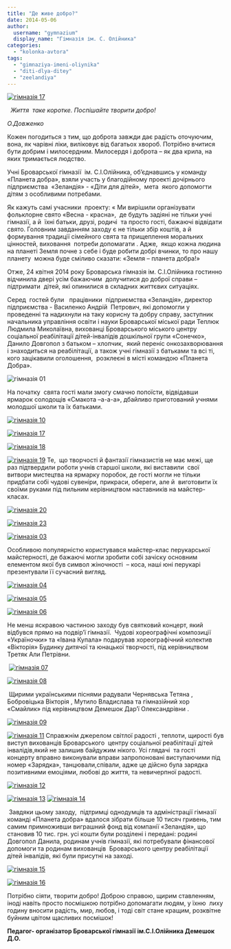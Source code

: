 ```yaml
---
title: "Де живе добро?"
date: 2014-05-06
author: 
  username: "gymnazium"
  display_name: "Гімназія ім. С. Олійника"
categories: 
  - "kolonka-avtora"
tags: 
  - "gimnaziya-imeni-oliynika"
  - "diti-dlya-ditey"
  - "zeelandiya"
---
```


[![гімназія 17](https://mpz.brovary.org/wp-content/uploads/2014/05/gimnaziya-17.jpg)](https://mpz.brovary.org/wp-content/uploads/2014/05/gimnaziya-17.jpg)

  _Життя  таке коротке._ _Поспішайте творити добро!_

_О.Довженко_

Кожен погодиться з тим, що доброта завжди дає радість оточуючим, вона, як чарівні ліки, виліковує від багатьох хвороб. Потрібно вчитися бути добрим і милосердним. Милосердя і доброта – як два крила, на яких тримається людство.

Учні Броварської гімназії  ім. С.І.Олійника, об’єднавшись у команду «Планета добра», взяли участь у благодійному проекті дочірнього підприємства  «Зеландія» - «Діти для дітей»,  мета  якого допомогти дітям з особливими потребами.

Як кажуть самі учасники  проекту: « Ми вирішили організувати фольклорне свято «Весна - красна»,  де будуть задіяні не тільки учні гімназії, а й  їхні батьки, друзі, родичі  та просто гості, бажаючі відвідати свято. Головним завданням заходу є не тільки збір коштів, а й формування традиції сімейного свята та прищеплення моральних цінностей, виховання  потреби допомагати . Адже,  якщо кожна людина на планеті Земля почне з себе і буде робити добрі вчинки, то про нашу планету  можна буде сміливо сказати: «Земля – планета добра!»

Отже, 24 квітня 2014 року Броварська гімназія ім. С.І.Олійника гостинно відчинила двері усім бажаючим  долучитися до доброї справи – підтримати  дітей, які опинилися в складних життєвих ситуаціях.

Серед  гостей були   працівники  підприємства «Зеландія», директор підприємства - Василенко Андрій  Петрович, які допомогли у проведенні та надихнули на таку корисну та добру справу, заступник начальника управління освіти і науки Броварської міської ради Теплюк Людмила Миколаївна, вихованці Броварського міського центру соціальної реабілітації дітей-інвалідів дошкільної групи «Сонечко», Данило Довгопол з батьком – хлопчик,  який переніс онкозахворювання і знаходиться на реабілітації, а також учні гімназії з батьками та всі ті, кого зацікавили оголошення,  розклеєні в місті командою «Планета Добра».

![гімназія 01](https://mpz.brovary.org/wp-content/uploads/2014/05/gimnaziya-01.jpg)

На початку  свята гості мали змогу смачно попоїсти, відвідавши   ярмарок солодощів «Смакота –а-а-а», дбайливо приготований учнями молодшої школи та їх батьками.

[![гімназія 10](https://mpz.brovary.org/wp-content/uploads/2014/05/gimnaziya-10.jpg)](https://mpz.brovary.org/wp-content/uploads/2014/05/gimnaziya-10.jpg)

[![гімназія 17](https://mpz.brovary.org/wp-content/uploads/2014/05/gimnaziya-17.jpg)](https://mpz.brovary.org/wp-content/uploads/2014/05/gimnaziya-17.jpg)

[![гімназія 18](https://mpz.brovary.org/wp-content/uploads/2014/05/gimnaziya-18.jpg)](https://mpz.brovary.org/wp-content/uploads/2014/05/gimnaziya-18.jpg)

[![гімназія 19](https://mpz.brovary.org/wp-content/uploads/2014/05/gimnaziya-19.jpg)](https://mpz.brovary.org/wp-content/uploads/2014/05/gimnaziya-19.jpg) Те,  що творчості й фантазії гімназистів не має межі, ще раз підтвердили роботи учнів старшої школи, які виставили  свої  витвори мистецтва на ярмарку поробок, де гості могли не тільки придбати собі чудові сувеніри, прикраси, обереги, але й  виготовити їх своїми руками під пильним керівництвом наставників на майстер-класах.

[![гімназія 20](https://mpz.brovary.org/wp-content/uploads/2014/05/gimnaziya-20.jpg)](https://mpz.brovary.org/wp-content/uploads/2014/05/gimnaziya-20.jpg)

[![гімназія 23](https://mpz.brovary.org/wp-content/uploads/2014/05/gimnaziya-23.jpg)](https://mpz.brovary.org/wp-content/uploads/2014/05/gimnaziya-23.jpg)

[![гімназія 03](https://mpz.brovary.org/wp-content/uploads/2014/05/gimnaziya-03.jpg)](https://mpz.brovary.org/wp-content/uploads/2014/05/gimnaziya-03.jpg)

Особливою популярністю користувався майстер-клас перукарської майстерності, де бажаючі могли зробити собі зачіску основним елементом якої був символ жіночності  – коса, наші юні перукарі презентували її сучасний вигляд.

[![гімназія 04](https://mpz.brovary.org/wp-content/uploads/2014/05/gimnaziya-04.jpg)](https://mpz.brovary.org/wp-content/uploads/2014/05/gimnaziya-04.jpg)

[![гімназія 05](https://mpz.brovary.org/wp-content/uploads/2014/05/gimnaziya-05.jpg)](https://mpz.brovary.org/wp-content/uploads/2014/05/gimnaziya-05.jpg)

[![гімназія 06](https://mpz.brovary.org/wp-content/uploads/2014/05/gimnaziya-06.jpg)](https://mpz.brovary.org/wp-content/uploads/2014/05/gimnaziya-06.jpg)

Не менш яскравою частиною заходу був святковий концерт, який відбувся прямо на подвір’ї гімназії.  Чудові хореографічні композиції «Україночки» та «Івана Купала» подарував хореографічний колектив «Вікторія» Будинку дитячої та юнацької творчості, під керівництвом Третяк Али Петрівни.

 [![гімназія 07](https://mpz.brovary.org/wp-content/uploads/2014/05/gimnaziya-07.jpg)](https://mpz.brovary.org/wp-content/uploads/2014/05/gimnaziya-07.jpg)

[![гімназія 08](https://mpz.brovary.org/wp-content/uploads/2014/05/gimnaziya-08.jpg)](https://mpz.brovary.org/wp-content/uploads/2014/05/gimnaziya-08.jpg)

 Щирими українськими піснями радували Чернявська Тетяна , Бобровіцька Вікторія , Мутило Владислава та гімназійний хор «Смайлик» під керівництвом Демешок Дар’ї Олександрівни .

[![гімназія 09](https://mpz.brovary.org/wp-content/uploads/2014/05/gimnaziya-09.jpg)](https://mpz.brovary.org/wp-content/uploads/2014/05/gimnaziya-09.jpg)

[![гімназія 11](https://mpz.brovary.org/wp-content/uploads/2014/05/gimnaziya-11.jpg)](https://mpz.brovary.org/wp-content/uploads/2014/05/gimnaziya-11.jpg) Справжнім джерелом світлої радості , теплоти, щирості був виступ вихованців Броварського  центру соціальної реабілітації дітей інвалідів,який не залишив байдужим нікого. Усі глядачі  та гості концерту вправно виконували вправи запропоновані виступаючими під номер «Зарядка», танцювали,співали, адже це дійсно була зарядка позитивними емоціями, любові до життя, та невичерпної радості.

[![гімназія 12](https://mpz.brovary.org/wp-content/uploads/2014/05/gimnaziya-12.jpg)](https://mpz.brovary.org/wp-content/uploads/2014/05/gimnaziya-12.jpg)

[![гімназія 13](https://mpz.brovary.org/wp-content/uploads/2014/05/gimnaziya-13.jpg)](https://mpz.brovary.org/wp-content/uploads/2014/05/gimnaziya-13.jpg) [![гімназія 14](https://mpz.brovary.org/wp-content/uploads/2014/05/gimnaziya-14.jpg)](https://mpz.brovary.org/wp-content/uploads/2014/05/gimnaziya-14.jpg)

 Завдяки цьому заходу,  підтримці однодумців та адміністрації гімназії  команді «Планета добра» вдалося зібрати більше 10 тисяч гривень, тим самим примноживши виграшний фонд від компанії «Зеландія», що становив 10 тис. грн. усі кошти були розділені і передані: родині Довгопол Данила, родинам учнів гімназії, які потребували фінансової допомоги та родинам вихованців  Броварського центру реабілітації дітей інвалідів, які були присутні на заході.

[![гімназія 15](https://mpz.brovary.org/wp-content/uploads/2014/05/gimnaziya-15.jpg)](https://mpz.brovary.org/wp-content/uploads/2014/05/gimnaziya-15.jpg)

[![гімназія 16](https://mpz.brovary.org/wp-content/uploads/2014/05/gimnaziya-16.jpg)](https://mpz.brovary.org/wp-content/uploads/2014/05/gimnaziya-16.jpg)

Потрібно сіяти, творити добро! Доброю справою, щирим ставленням, іноді навіть просто посмішкою потрібно допомагати людям, у їхню  лиху годину вносити радість, мир, любов, і тоді світ стане кращим, розквітне буйним цвітом щасливих посмішок!

**Педагог- організатор Броварської гімназії ім.С.І.Олійника Демешок Д.О.**[](https://mpz.brovary.org/wp-content/uploads/2014/05/gimnaziya-01.jpg)
